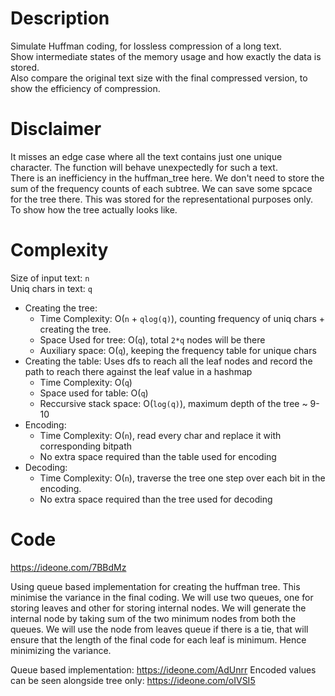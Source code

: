 # Description
Simulate Huffman coding, for lossless compression of a long text.  
Show intermediate states of the memory usage and how exactly the data is stored.  
Also compare the original text size with the final compressed version, to show the efficiency of compression.

# Disclaimer
It misses an edge case where all the text contains just one unique character. The function will behave unexpectedly for such a text.  
There is an inefficiency in the huffman_tree here. We don't need to store the sum of the frequency counts of each subtree. We can save some spcace for the tree there. This was stored for the representational purposes only. To show how the tree actually looks like.

# Complexity
Size of input text: `n`  
Uniq chars in text: `q`  
- Creating the tree:
    - Time Complexity: O(`n` + `qlog(q)`), counting frequency of uniq chars + creating the tree.
    - Space Used for tree: O(`q`), total `2*q` nodes will be there
    - Auxiliary space: O(`q`), keeping the frequency table for unique chars
- Creating the table: Uses dfs to reach all the leaf nodes and record the path to reach there against the leaf value in a hashmap  
    - Time Complexity: O(`q`)
    - Space used for table: O(`q`)
    - Reccursive stack space: O(`log(q)`), maximum depth of the tree ~ 9-10
- Encoding:
    - Time Complexity: O(`n`), read every char and replace it with corresponding bitpath
    - No extra space required than the table used for encoding
- Decoding:
    - Time Complexity: O(`n`), traverse the tree one step over each bit in the encoding.
    - No extra space required than the tree used for decoding

# Code
https://ideone.com/7BBdMz

Using queue based implementation for creating the huffman tree. This minimise the variance in the final coding.
We will use two queues, one for storing leaves and other for storing internal nodes. We will generate the internal node by taking sum of the two minimum nodes from both the queues. We will use the node from leaves queue if there is a tie, that will ensure that the length of the final code for each leaf is minimum. Hence minimizing the variance.

Queue based implementation: https://ideone.com/AdUnrr
Encoded values can be seen alongside tree only: https://ideone.com/oIVSI5
